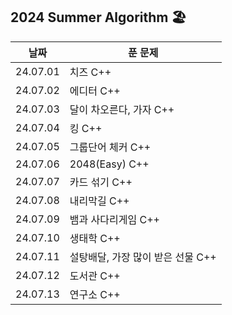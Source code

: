 ## 2024 Summer Algorithm 🏖

| 날짜     | 푼 문제                           |
| -------- | --------------------------------- |
| 24.07.01 | 치즈 C++                          |
| 24.07.02 | 에디터 C++                        |
| 24.07.03 | 달이 차오른다, 가자 C++           |
| 24.07.04 | 킹 C++                            |
| 24.07.05 | 그룹단어 체커 C++                 |
| 24.07.06 | 2048(Easy) C++                    |
| 24.07.07 | 카드 섞기 C++                     |
| 24.07.08 | 내리막길 C++                      |
| 24.07.09 | 뱀과 사다리게임 C++               |
| 24.07.10 | 생태학 C++                        |
| 24.07.11 | 설탕배달, 가장 많이 받은 선물 C++ |
| 24.07.12 | 도서관 C++                        |
| 24.07.13 | 연구소 C++                        |
